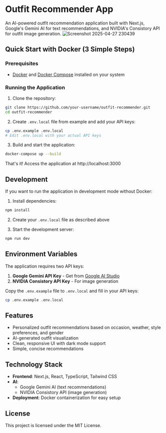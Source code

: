 # Outfit Recommender App

An AI-powered outfit recommendation application built with Next.js, Google's Gemini AI for text recommendations, and NVIDIA's Consistory API for outfit image generation.
![Screenshot 2025-04-27 230439](https://github.com/user-attachments/assets/ecd6864f-6fb8-4c9b-8951-1e9e945f0aca)



## Quick Start with Docker (3 Simple Steps)

### Prerequisites
- [Docker](https://docs.docker.com/get-docker/) and [Docker Compose](https://docs.docker.com/compose/install/) installed on your system

### Running the Application

1. Clone the repository:
```bash
git clone https://github.com/your-username/outfit-recommender.git
cd outfit-recommender
```

2. Create `.env.local` file from example and add your API keys:
```bash
cp .env.example .env.local
# Edit .env.local with your actual API keys
```

3. Build and start the application:
```bash
docker-compose up --build
```

That's it! Access the application at http://localhost:3000

## Development

If you want to run the application in development mode without Docker:

1. Install dependencies:
```bash
npm install
```

2. Create your `.env.local` file as described above

3. Start the development server:
```bash
npm run dev
```

## Environment Variables

The application requires two API keys:

1. **Google Gemini API Key** - Get from [Google AI Studio](https://aistudio.google.com/)
2. **NVIDIA Consistory API Key** - For image generation

Copy the `.env.example` file to `.env.local` and fill in your API keys:
```bash
cp .env.example .env.local
```




## Features

- Personalized outfit recommendations based on occasion, weather, style preferences, and gender
- AI-generated outfit visualization
- Clean, responsive UI with dark mode support
- Simple, concise recommendations

## Technology Stack

- **Frontend**: Next.js, React, TypeScript, Tailwind CSS
- **AI**: 
  - Google Gemini AI (text recommendations)
  - NVIDIA Consistory API (image generation)
- **Deployment**: Docker containerization for easy setup

## License

This project is licensed under the MIT License.
